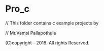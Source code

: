 # Pro_c


// This folder contains c example projects by

// Mr.Vamsi Pallapothula

(C)copyright - 2018. All rights Reserved.
